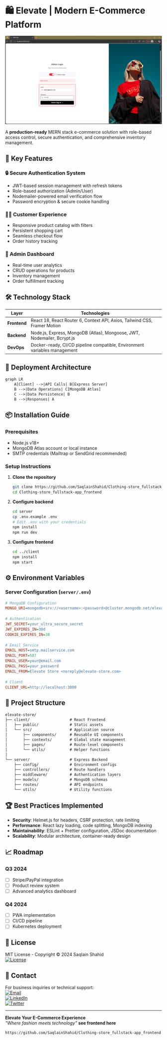 
# 🛍️ Elevate | Modern E-Commerce Platform

![Project Banner](https://github.com/SaqlainShahid/Clothing-store_fullstack-app_frontend/blob/main/1.png)

A **production-ready** MERN stack e-commerce solution with role-based access control, secure authentication, and comprehensive inventory management.

## 🌟 Key Features

### 🔒 Secure Authentication System
- JWT-based session management with refresh tokens
- Role-based authorization (Admin/User)
- Nodemailer-powered email verification flow
- Password encryption & secure cookie handling

### 🧑‍💻 Customer Experience
- Responsive product catalog with filters
- Persistent shopping cart
- Seamless checkout flow
- Order history tracking

### 👔 Admin Dashboard
- Real-time user analytics
- CRUD operations for products
- Inventory management
- Order fulfillment tracking

## 🛠️ Technology Stack

| Layer        | Technologies                                                                 |
|--------------|------------------------------------------------------------------------------|
| **Frontend** | React 18, React Router 6, Context API, Axios, Tailwind CSS, Framer Motion    |
| **Backend**  | Node.js, Express, MongoDB (Atlas), Mongoose, JWT, Nodemailer, Bcrypt.js      |
| **DevOps**   | Docker-ready, CI/CD pipeline compatible, Environment variables management    |

## 🚀 Deployment Architecture

```mermaid
graph LR
    A[Client] -->|API Calls| B[Express Server]
    B -->|Data Operations| C[MongoDB Atlas]
    C -->|Data Persistence| B
    B -->|Responses| A
```

## 📦 Installation Guide

### Prerequisites
- Node.js v18+
- MongoDB Atlas account or local instance
- SMTP credentials (Mailtrap or SendGrid recommended)

### Setup Instructions

1. **Clone the repository**
   ```bash
   git clone https://github.com/SaqlainShahid/Clothing-store_fullstack-app_frontend.git
   cd Clothing-store_fullstack-app_frontend
   ```

2. **Configure backend**
   ```bash
   cd server
   cp .env.example .env
   # Edit .env with your credentials
   npm install
   npm run dev
   ```

3. **Configure frontend**
   ```bash
   cd ../client
   npm install
   npm start
   ```

## ⚙️ Environment Variables

### Server Configuration (`server/.env`)
```ini
# MongoDB Configuration
MONGO_URI=mongodb+srv://<username>:<password>@cluster.mongodb.net/elevate-store

# Authentication
JWT_SECRET=your_ultra_secure_secret
JWT_EXPIRES_IN=30d
COOKIE_EXPIRES_IN=30

# Email Service
EMAIL_HOST=smtp.mailservice.com
EMAIL_PORT=587
EMAIL_USER=your@email.com
EMAIL_PASS=your_password
EMAIL_FROM=Elevate Store <noreply@elevate-store.com>

# Client
CLIENT_URL=http://localhost:3000
```

## 📂 Project Structure

```
elevate-store/
├── client/                  # React Frontend
│   ├── public/              # Static assets
│   └── src/                 # Application source
│       ├── components/      # Reusable UI components
│       ├── contexts/        # Global state management
│       ├── pages/           # Route-level components
│       └── utils/           # Helper functions
│
└── server/                  # Express Backend
    ├── config/              # Environment configs
    ├── controllers/         # Route handlers
    ├── middleware/          # Authentication layers
    ├── models/              # MongoDB schemas
    ├── routes/              # API endpoints
    └── utils/               # Utility functions
```

## 🏆 Best Practices Implemented

- **Security**: Helmet.js for headers, CSRF protection, rate limiting
- **Performance**: React lazy loading, code splitting, MongoDB indexing
- **Maintainability**: ESLint + Prettier configuration, JSDoc documentation
- **Scalability**: Modular architecture, container-ready design

## 📈 Roadmap

### Q3 2024
- [ ] Stripe/PayPal integration
- [ ] Product review system
- [ ] Advanced analytics dashboard

### Q4 2024
- [ ] PWA implementation
- [ ] CI/CD pipeline
- [ ] Kubernetes deployment

## 📜 License

MIT License - Copyright © 2024 Saqlain Shahid  
[![License](https://img.shields.io/badge/License-MIT-blue.svg)](https://opensource.org/licenses/MIT)

## 💌 Contact

For business inquiries or technical support:  
[![Email](https://img.shields.io/badge/Email-contact%40saqlain.dev-blue)](mailto:contact@saqlain.dev)  
[![LinkedIn](https://img.shields.io/badge/LinkedIn-Saqlain%20Shahid-blue)](https://linkedin.com/in/saqlain-shahid)  
[![Twitter](https://img.shields.io/badge/Twitter-@SaqlainCodes-blue)](https://twitter.com/SaqlainCodes)

---

**Elevate Your E-Commerce Experience**  
*"Where fashion meets technology"*
**see frontend here**
```
https://github.com/SaqlainShahid/Clothing-store_fullstack-app_frontend
